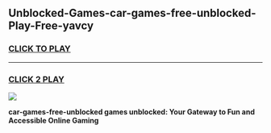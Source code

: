 
## Unblocked-Games-car-games-free-unblocked-Play-Free-yavcy
<h3>
<a href="https://premium76.site?title=car-games-free-unblocked&ref=10A">CLICK TO PLAY</a></h3>
<hr>

<h3>
<a href="https://premium76.site?title=car-games-free-unblocked&ref=10A">CLICK 2 PLAY</a>
  
</h3>

<a href="https://premium76.site?title=car-games-free-unblocked&ref=10A"><img src="https://clearcache.store/games.png"></a>


**car-games-free-unblocked games unblocked: Your Gateway to Fun and Accessible Online Gaming**
